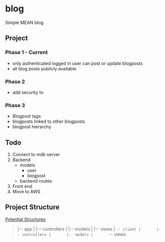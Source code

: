 # blog
Simple MEAN blog

## Project

### Phase 1 - Current
* only authenticated logged in user can post or update blogposts
* all blog posts publicly available

### Phase 2 
* add security to 

### Phase 3
* Blogpost tags
* blogposts linked to other blogposts
* blogpost hierarchy


## Todo
1. Connect to mdb server
2. Backend
    * models
        * user
        * blogpost
    * backend routes
3. Front end
4. Move to AWS



## Project Structure
[Potential Structures](https://gist.github.com/lancejpollard/1398757)

>|-- app
>|   |-- controllers
>|   |-- models
>|   |-- views
>|   `-- client
>|       |-- controllers
>|       |-- models
>|       `-- views





